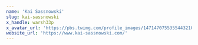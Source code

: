 ```yaml
---
name: 'Kai Sassnowski'
slug: kai-sassnowski
x_handle: warsh33p
x_avatar_url: 'https://pbs.twimg.com/profile_images/1471470755355443210/pCy5acDI_200x200.jpg'
website_url: 'https://www.kai-sassnowski.com/'
---
```

